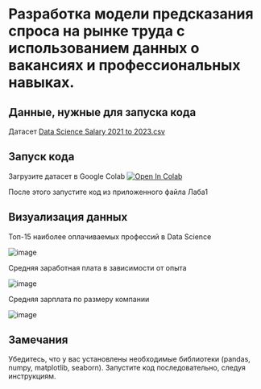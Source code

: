 # Разработка модели предсказания спроса на рынке труда с использованием данных о вакансиях и профессиональных навыках.

## Данные, нужные для запуска кода
Датасет [Data Science Salary 2021 to 2023.csv](https://github.com/Ludestor/Laba1/files/14027823/Data.Science.Salary.2021.to.2023.csv)

## Запуск кода
Загрузите датасет в Google Colab [![Open In Colab](https://colab.research.google.com/assets/colab-badge.svg)]([https://colab.research.google.com/drive/1e_TfleLai3ld1Mj0txuKIqx5quM-7LvK?hl=ru_RU](https://colab.research.google.com/drive/1VybnCHQvG4m4v40xOJQsAVKs3Llhh4-B#scrollTo=IqkZTkqDV-jQ))

После этого запустите код из приложенного файла Лаба1

## Визуализация данных
Топ-15 наиболее оплачиваемых профессий в Data Science


![image](https://github.com/Ludestor/Laba1/assets/119999440/84f99896-e720-49b7-82f5-5c10041772ee)


Средняя заработная плата в зависимости от опыта


![image](https://github.com/Ludestor/Laba1/assets/119999440/0e049145-a2ae-447e-9836-69cf752b1d60)

Средняя зарплата по размеру компании


![image](https://github.com/Ludestor/Laba1/assets/119999440/142fc607-e881-443a-9ef3-0c54535acd35)

## Замечания
Убедитесь, что у вас установлены необходимые библиотеки (pandas, numpy, matplotlib, seaborn).
Запустите код последовательно, следуя инструкциям.
